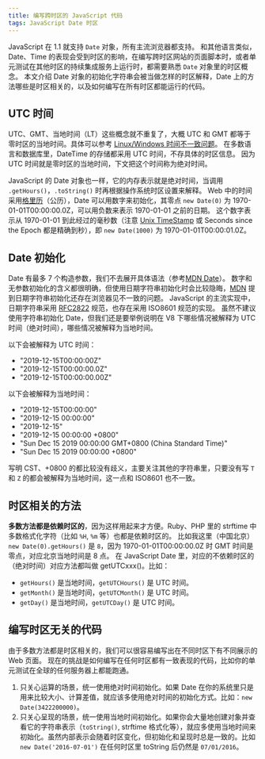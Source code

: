 ```yaml
---
title: 编写跨时区的 JavaScript 代码
tags: JavaScript Date 时区
---
```


JavaScript 在 1.1 就支持 `Date` 对象，所有主流浏览器都支持。
和其他语言类似，Date、Time 的表现会受到时区的影响，在编写跨时区网站的页面脚本时，或者单元测试在其他时区的持续集成服务上运行时，都需要熟悉 `Date` 对象里的时区概念。
本文介绍 Date 对象的初始化字符串会被当做怎样的时区解释，Date 上的方法哪些是时区相关的，以及如何编写在所有时区都能运行的代码。

<!--more-->

## UTC 时间

UTC、GMT、当地时间（LT）这些概念就不重复了，大概 UTC 和 GMT 都等于零时区的当地时间。具体可以参考 [Linux/Windows 时间不一致问题](https://harttle.land/2015/05/02/linux-windows-time.html)。
在多数语言和数据库里，DateTime 的存储都采用 UTC 时间，不存具体的时区信息。
因为 UTC 时间就是零时区的当地时间，下文把这个时间称为绝对时间。

JavaScript 的 Date 对象也一样，它的内存表示就是绝对时间，当调用 `.getHours()`，`.toString()` 时再根据操作系统时区设置来解释。
Web 中的时间采用[格里历][Gregorianum]（公历），Date 可以用数字来初始化，其零点 `new Date(0)` 为 1970-01-01T00:00:00.0Z，可以用负数来表示 1970-01-01 之前的日期。
这个数字表示从 1970-01-01 到此经过的毫秒数（注意 [Unix TimeStamp][unix-timestamp] 或 Seconds since the Epoch 都是精确到秒），即 `new Date(1000)` 为 1970-01-01T00:00:01.0Z。

## Date 初始化

Date 有最多 7 个构造参数，我们不去展开具体语法（参考[MDN Date](https://developer.mozilla.org/en-US/docs/Web/JavaScript/Reference/Global_Objects/Date)）。
数字和无参数初始化的含义都很明确，但使用日期字符串初始化时会比较隐晦，[MDN][mdn] 提到日期字符串初始化还存在浏览器见不一致的问题。
JavaScript 的主流实现中，日期字符串采用 [RFC2822][rfc2822] 规范，也存在采用 ISO8601 规范的实现。
虽然不建议使用字符串初始化 Date，但我们还是要举例说明在 V8 下哪些情况被解释为 UTC 时间（绝对时间），哪些情况被解释为当地时间。

以下会被解释为 UTC 时间：

* "2019-12-15T00:00:00Z"
* "2019-12-15T00:00:00.0Z"
* "2019-12-15T00:00:00.00Z"

以下会被解释为当地时间：

* "2019-12-15T00:00:00"
* "2019-12-15 00:00:00"
* "2019-12-15"
* "2019-12-15 00:00:00 +0800"
* "Sun Dec 15 2019 00:00:00 GMT+0800 (China Standard Time)"
* "Sun Dec 15 2019 00:00:00 +0800"

写明 CST、+0800 的都比较没有歧义，主要关注其他的字符串里，只要没有写 `T` 和 `Z` 的都会被解释为当地时间，这一点和 ISO8601 也不一致。

## 时区相关的方法

**多数方法都是依赖时区的**，因为这样用起来才方便。Ruby、PHP 里的 strftime 中多数格式化字符（比如 `%H`, `%m` 等）也都是依赖时区的。
比如我这里（中国北京） `new Date(0).getHours()` 是 `8`，因为 1970-01-01T00:00:00.0Z 时 GMT 时间是零点，对应北京当地时间是 8 点。
在 JavaScript Date 里，对应的不依赖时区的（绝对时间）对应方法都叫做 getUTCxxx()。比如：

* `getHours()` 是当地时间，`getUTCHours()` 是 UTC 时间。
* `getMonth()` 是当地时间，`getUTCMonth()` 是 UTC 时间。
* `getDay()` 是当地时间，`getUTCDay()` 是 UTC 时间。

## 编写时区无关的代码

由于多数方法都是时区相关的，我们可以很容易编写出在不同时区下有不同展示的 Web 页面。
现在的挑战是如何编写在任何时区都有一致表现的代码，比如你的单元测试在全球的任何服务器上都能跑通。

1. 只关心运算的场景，统一使用绝对时间初始化。如果 Date 在你的系统里只是用来比较大小、计算差值，就应该多使用绝对时间的初始化方式。比如：`new Date(3422200000)`。
2. 只关心呈现的场景，统一使用当地时间初始化。如果你会大量地创建对象并查看它的字符串表示（`toString()`, strftime 格式化等），就应多使用当地时间来初始化。虽然内部表示会随着时区变化，但初始化和呈现时总是一致的。比如 `new Date('2016-07-01')` 在任何时区里 toString 后仍然是 `07/01/2016`。

[mdn]: https://developer.mozilla.org/en-US/docs/Web/JavaScript/Reference/Global_Objects/Date
[rfc2822]: https://tools.ietf.org/html/rfc2822
[unix-timestamp]: http://pubs.opengroup.org/onlinepubs/9699919799/basedefs/V1_chap04.html#tag_04_16
[Gregorianum]: https://zh.wikipedia.org/wiki/%E6%A0%BC%E9%87%8C%E6%9B%86